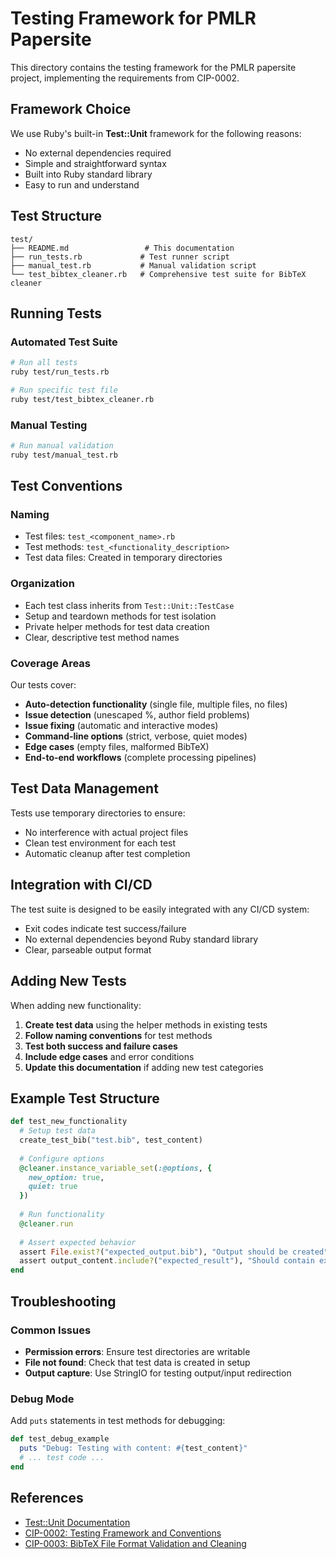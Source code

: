 # Testing Framework for PMLR Papersite

This directory contains the testing framework for the PMLR papersite project, implementing the requirements from CIP-0002.

## Framework Choice

We use Ruby's built-in **Test::Unit** framework for the following reasons:
- No external dependencies required
- Simple and straightforward syntax
- Built into Ruby standard library
- Easy to run and understand

## Test Structure

```
test/
├── README.md                 # This documentation
├── run_tests.rb             # Test runner script
├── manual_test.rb           # Manual validation script
└── test_bibtex_cleaner.rb   # Comprehensive test suite for BibTeX cleaner
```

## Running Tests

### Automated Test Suite
```bash
# Run all tests
ruby test/run_tests.rb

# Run specific test file
ruby test/test_bibtex_cleaner.rb
```

### Manual Testing
```bash
# Run manual validation
ruby test/manual_test.rb
```

## Test Conventions

### Naming
- Test files: `test_<component_name>.rb`
- Test methods: `test_<functionality_description>`
- Test data files: Created in temporary directories

### Organization
- Each test class inherits from `Test::Unit::TestCase`
- Setup and teardown methods for test isolation
- Private helper methods for test data creation
- Clear, descriptive test method names

### Coverage Areas
Our tests cover:
- **Auto-detection functionality** (single file, multiple files, no files)
- **Issue detection** (unescaped %, author field problems)
- **Issue fixing** (automatic and interactive modes)
- **Command-line options** (strict, verbose, quiet modes)
- **Edge cases** (empty files, malformed BibTeX)
- **End-to-end workflows** (complete processing pipelines)

## Test Data Management

Tests use temporary directories to ensure:
- No interference with actual project files
- Clean test environment for each test
- Automatic cleanup after test completion

## Integration with CI/CD

The test suite is designed to be easily integrated with any CI/CD system:
- Exit codes indicate test success/failure
- No external dependencies beyond Ruby standard library
- Clear, parseable output format

## Adding New Tests

When adding new functionality:

1. **Create test data** using the helper methods in existing tests
2. **Follow naming conventions** for test methods
3. **Test both success and failure cases**
4. **Include edge cases** and error conditions
5. **Update this documentation** if adding new test categories

## Example Test Structure

```ruby
def test_new_functionality
  # Setup test data
  create_test_bib("test.bib", test_content)
  
  # Configure options
  @cleaner.instance_variable_set(:@options, { 
    new_option: true,
    quiet: true 
  })
  
  # Run functionality
  @cleaner.run
  
  # Assert expected behavior
  assert File.exist?("expected_output.bib"), "Output should be created"
  assert output_content.include?("expected_result"), "Should contain expected result"
end
```

## Troubleshooting

### Common Issues
- **Permission errors**: Ensure test directories are writable
- **File not found**: Check that test data is created in setup
- **Output capture**: Use StringIO for testing output/input redirection

### Debug Mode
Add `puts` statements in test methods for debugging:
```ruby
def test_debug_example
  puts "Debug: Testing with content: #{test_content}"
  # ... test code ...
end
```

## References

- [Test::Unit Documentation](https://ruby-doc.org/stdlib-2.7.0/libdoc/test/unit/rdoc/Test/Unit.html)
- [CIP-0002: Testing Framework and Conventions](../cip/cip0002.md)
- [CIP-0003: BibTeX File Format Validation and Cleaning](../cip/cip0003.md)

